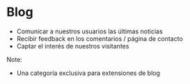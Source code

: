 # Blog
- Comunicar a nuestros usuarios las últimas noticias
- Recibir feedback en los comentarios / página de contacto
- Captar el interés de nuestros visitantes

Note:
* Una categoría exclusiva para extensiones de blog
